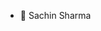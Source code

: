 - 👋 Sachin Sharma

<!---
SharmaSachin07/SharmaSachin07 is a ✨ special ✨ repository because its `README.md` (this file) appears on your GitHub profile.
You can click the Preview link to take a look at your changes.
--->
